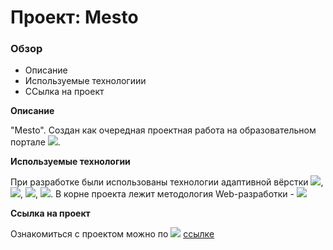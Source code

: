 # Проект: Mesto

### Обзор
* Описание
* Используемые технологиии
* ССылка на проект

**Описание**

 "Mesto".
Создан как очередная проектная работа на образовательном портале <img src="https://img.shields.io/badge/YANDEX-%D0%9F%D0%A0%D0%90%D0%9A%D0%A2%D0%98%D0%9A%D0%A3%D0%9C-yellow">.

**Используемые технологии**

При разработке были использованы технологии адаптивной вёрстки <img src="https://img.shields.io/badge/HTML-5-brightgreen">, <img src="https://img.shields.io/badge/CSS-4-brightgreen">, <img src="https://img.shields.io/badge/FLEX-BOX-brightgreen">, <img src="https://img.shields.io/badge/GRID-LAYOUT-brightgreen">. В корне проекта лежит методология Web-разработки - <img src="https://img.shields.io/badge/%D0%91%D0%AD%D0%9C-%D0%91%D0%BB%D0%BE%D0%BA%20%D0%AD%D0%BB%D0%B5%D0%BC%D0%B5%D0%BD%D1%82%20%D0%9C%D0%BE%D0%B4%D0%B8%D1%84%D0%B8%D0%BA%D0%B0%D1%82%D0%BE%D1%80-blue">

**Ссылка на проект**

Ознакомиться с проектом можно по <img src="https://img.shields.io/badge/GoTo---%3E-brightgreen"> [ссылке](https://github.com/SalvadorDalli/mesto-project.git)
